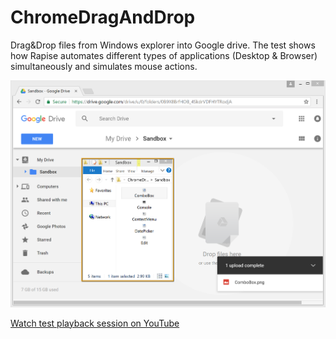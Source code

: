 # ChromeDragAndDrop

Drag&Drop files from Windows explorer into Google drive. The test shows how Rapise automates different types of applications (Desktop & Browser) simultaneously and simulates mouse actions.

<img src="Media/RapiseChromeDragDrop.png" width="948" />

[Watch test playback session on YouTube](https://www.youtube.com/watch?v=pPcqPP49zJQ&feature=youtu.be)
